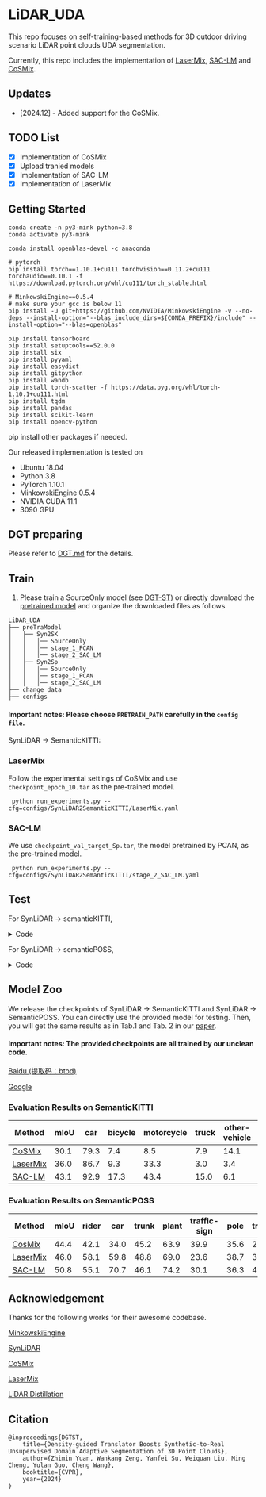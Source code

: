 
# LiDAR_UDA

This repo focuses on self-training-based methods for 3D outdoor driving scenario LiDAR point clouds UDA segmentation.

Currently, this repo includes the implementation of [LaserMix](https://arxiv.org/abs/2207.00026), [SAC-LM](https://openaccess.thecvf.com/content/CVPR2024/papers/Yuan_Density-guided_Translator_Boosts_Synthetic-to-Real_Unsupervised_Domain_Adaptive_Segmentation_of_3D_CVPR_2024_paper.pdf) and [CoSMix](https://arxiv.org/abs/2207.09778).

## Updates

- \[2024.12\] - Added support for the CoSMix.

## TODO List
- [x] Implementation of CoSMix
- [x] Upload tranied models
- [x] Implementation of SAC-LM
- [x] Implementation of LaserMix

## Getting Started
```Shell
conda create -n py3-mink python=3.8
conda activate py3-mink

conda install openblas-devel -c anaconda

# pytorch
pip install torch==1.10.1+cu111 torchvision==0.11.2+cu111 torchaudio==0.10.1 -f https://download.pytorch.org/whl/cu111/torch_stable.html

# MinkowskiEngine==0.5.4
# make sure your gcc is below 11
pip install -U git+https://github.com/NVIDIA/MinkowskiEngine -v --no-deps --install-option="--blas_include_dirs=${CONDA_PREFIX}/include" --install-option="--blas=openblas"

pip install tensorboard
pip install setuptools==52.0.0
pip install six
pip install pyyaml
pip install easydict
pip install gitpython
pip install wandb
pip install torch-scatter -f https://data.pyg.org/whl/torch-1.10.1+cu111.html
pip install tqdm
pip install pandas
pip install scikit-learn
pip install opencv-python
```
pip install other packages if needed.

Our released implementation is tested on
+ Ubuntu 18.04
+ Python 3.8 
+ PyTorch 1.10.1
+ MinkowskiEngine 0.5.4
+ NVIDIA CUDA 11.1
+ 3090 GPU

## DGT preparing
Please refer to [DGT.md](docs/DGT.md) for the details.

## Train
1. Please train a SourceOnly model (see [DGT-ST](https://github.com/yuan-zm/DGT-ST/tree/master/SourceOnly_DGTST)) or directly download the [pretrained model](#model_zoo) and organize the downloaded files as follows
```
LiDAR_UDA
├── preTraModel
│   ├── Syn2SK
│   │   │── SourceOnly
│   │   │── stage_1_PCAN
│   │   │── stage_2_SAC_LM
│   ├── Syn2Sp
│   │   │── SourceOnly
│   │   │── stage_1_PCAN
│   │   │── stage_2_SAC_LM
├── change_data
├── configs
```

#### Important notes: Please choose `PRETRAIN_PATH` carefully in the `config file`.

SynLiDAR -> SemanticKITTI:

### LaserMix

Follow the experimental settings of CoSMix and use `checkpoint_epoch_10.tar` as the pre-trained model.


``` python run_experiments.py --cfg=configs/SynLiDAR2SemanticKITTI/LaserMix.yaml```

### SAC-LM
We use `checkpoint_val_target_Sp.tar`, the model pretrained by PCAN, as the pre-trained model.

``` python run_experiments.py --cfg=configs/SynLiDAR2SemanticKITTI/stage_2_SAC_LM.yaml```


## Test

For SynLiDAR $\rightarrow$ semanticKITTI,

<details><summary>Code</summary>

```
python infer.py \
        --checkpoint_path preTraModel/Syn2SK/SynLiDAR2SK_M34_XYZ/2022-10-25-13_42/checkpoint_epoch_10.tar \
        --result_dir res_pred/syn2sk/SynLiDAR2SK_M34_XYZ_Epoch10 \
        --batch_size 8 \
        --num_classes 20 \
        --domain target \
        --cfg configs/SynLiDAR2SemanticKITTI/stage_2_SAC_LM.yaml

python eval.py \
        --dataset ~/dataset/semanticKITTI/dataset/sequences \
        --predictions res_pred/syn2sk/SynLiDAR2SK_M34_XYZ_Epoch10 \
        --sequences 08 \
        --num-classes 20 \
        --dataset-name SemanticKITTI \
        --datacfg dataset/configs/SynLiDAR2SemanticKITTI/semantic-kitti.yaml

```
</details>


For SynLiDAR $\rightarrow$ semanticPOSS,
<details><summary>Code</summary>

```
python infer.py \
        --checkpoint_path preTraModel/Syn2Sp/SynLiDAR2SP_M34_XYZ/2022-10-27-08_58/checkpoint_epoch_10.tar \
        --result_dir res_pred/syn2sp/SynLiDAR2SP_M34_XYZ_Epoch10 \
        --batch_size 8 \
        --num_classes 20 \
        --domain target \
        --cfg configs/SynLiDAR2SemanticPOSS/stage_2_SAC_LM.yaml

python eval.py \
        --dataset ~/dataset/semanticPOSS/dataset/sequences/ \
        --predictions res_pred/syn2sp/SynLiDAR2SP_M34_XYZ_Epoch10 \
        --sequences 03 \
        --num-classes 14 \
        --dataset-name SemanticPOSS \
        --datacfg dataset/configs/SynLiDAR2SemanticPOSS/semantic-poss.yaml
```
</details>


## Model Zoo <a id="model_zoo"></a>


We release the checkpoints of SynLiDAR -> SemanticKITTI and SynLiDAR -> SemanticPOSS. You can directly use the provided model for testing. Then, you will get the same results as in Tab.1 and Tab. 2 in our [paper](https://arxiv.org/pdf/2403.18469.pdf).

#### Important notes: The provided checkpoints are all trained by our **unclean** code.

[Baidu (提取码：btod)](https://pan.baidu.com/s/1yPuNvFnDPnd9lBF-7I6UHw?pwd=btod) 

[Google](https://drive.google.com/drive/folders/1EuxDphixI579hBgiOQFoVz5KlVwHllkP?usp=sharing)

### Evaluation Results on SemanticKITTI

| Method | mIoU | car | bicycle | motorcycle | truck | other-vehicle | person | bicyclist | motorcyclist | road | parking | sidewalk | other-ground | building | fence | vegetation | trunk | terrain | pole | traffic-sign |
|-------- |-----|-----|----------|------------|-------|---------------|--------|-----------|--------------|------|---------|-----------|--------------|-----------|-------|------------|--------|----------|------|--------------|
| [CoSMix](https://drive.google.com/drive/folders/1LunRRxN2mrVJXfRPHYsLkkY_2uZ8hFyI) | 30.1 | 79.3 | 7.4 | 8.5 | 7.9 | 14.1 | 23.2 | 31.5 | 1.6 | 63.7 | 11.3 | 38.3 | 0.3 | 63.7 | 13.5 | 73.6 | 47.5 | 20.3 | 43.8 | 22.1 |
| [LaserMix](https://drive.google.com/drive/folders/1IgWmfU3UtMo9hN8jS1FNbQzo42vQWt53) | 36.0 | 86.7 | 9.3 | 33.3 | 3.0 | 3.4 | 40.3 | 57.2 | 5.0 | 75.9 | 11.5 | 54.0 | 0.0 | 60.4 | 8.6 | 77.3 | 45.9 | 49.2 | 44.6 | 17.5 |
| [SAC-LM](https://drive.google.com/drive/folders/12RN3Os0WMLyJMLfqUsWAsyfd_DxUhFh4) | 43.1 | 92.9 | 17.3 | 43.4 | 15.0 | 6.1 | 49.2 | 54.2 | 4.2 | 86.4 | 19.1 | 62.3 | 0.0 | 78.2 | 9.2 | 83.3 | 56.0 | 59.1 | 51.2 | 32.3 |

### Evaluation Results on SemanticPOSS

| Method | mIoU | rider | car | trunk | plant | traffic-sign | pole | trashcan | building | cone_stone | fence | bike | ground | person |
|--------|------|-------|-----|-------|-------|--------------|------|-----------|-----------|------------|-------|------|---------|---------|
| [CosMix](https://drive.google.com/drive/folders/1xVr9Iw0KmU5_yBxPNy-7Np5tHkzzXt1I) | 44.4 | 42.1 | 34.0 | 45.2 | 63.9 | 39.9 | 35.6 | 2.3 | 67.4 | 18.8 | 42.9 | 44.4 | 79.5 | 61.6 |
| [LaserMix](https://drive.google.com/drive/folders/1w6_DYW3v9nKd8LdoWUoLhiu3wyLmZK74) | 46.0 | 58.1 | 59.8 | 48.8 | 69.0 | 23.6 | 38.7 | 32.6 | 59.5 | 14.8 | 42.7 | 9.0 | 79.4 | 61.9 |
| [SAC-LM](https://drive.google.com/drive/folders/1S0Gt8PI7YRjfyzpanF1lmrfzay-tAljI) | 50.8 | 55.1 | 70.7 | 46.1 | 74.2 | 30.1 | 36.3 | 44.1 | 81.0 | 4.3 | 62.8 | 10.3 | 78.5 | 67.2 |

## Acknowledgement
Thanks for the following works for their awesome codebase.

[MinkowskiEngine](https://github.com/NVIDIA/MinkowskiEngine)

[SynLiDAR](https://github.com/xiaoaoran/SynLiDAR)

[CoSMix](https://github.com/saltoricristiano/cosmix-uda)

[LaserMix](https://github.com/ldkong1205/LaserMix)

[LiDAR Distillation](https://www.ecva.net/papers/eccv_2022/papers_ECCV/papers/136990175.pdf)


## Citation

```
@inproceedings{DGTST,
    title={Density-guided Translator Boosts Synthetic-to-Real Unsupervised Domain Adaptive Segmentation of 3D Point Clouds},
    author={Zhimin Yuan, Wankang Zeng, Yanfei Su, Weiquan Liu, Ming Cheng, Yulan Guo, Cheng Wang},
    booktitle={CVPR},
    year={2024}
}
```